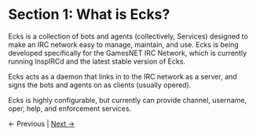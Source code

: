 # Section 1: What is Ecks? #

Ecks is a collection of bots and agents (collectively, Services) designed to make an IRC network easy to manage, maintain, and use. Ecks is being developed specifically for the GamesNET IRC Network, which is currently running InspIRCd and the latest stable version of Ecks.

Ecks acts as a daemon that links in to the IRC network as a server, and signs the bots and agents on as clients (usually opered).

Ecks is highly configurable, but currently can provide channel, username, oper, help, and enforcement services.

<- Previous | [Next ->](EcksGuideGettingStarted.md)